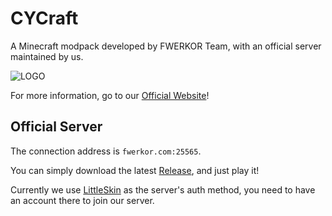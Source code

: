# CYCraft

A Minecraft modpack developed by FWERKOR Team, with an official server maintained by us. 

![LOGO](https://blog.fwerkor.com/wp-content/uploads/2025/09/cycraft-logo.png)

For more information, go to our [Official Website](https://mc.fwerkor.com)!

## Official Server

The connection address is `fwerkor.com:25565`.

You can simply download the latest [Release](https://github.com/fwerkor/CYCraft/releases), and just play it!

Currently we use [LittleSkin](https://littleskin.cn/) as the server's auth method, you need to have an account there to join our server.
